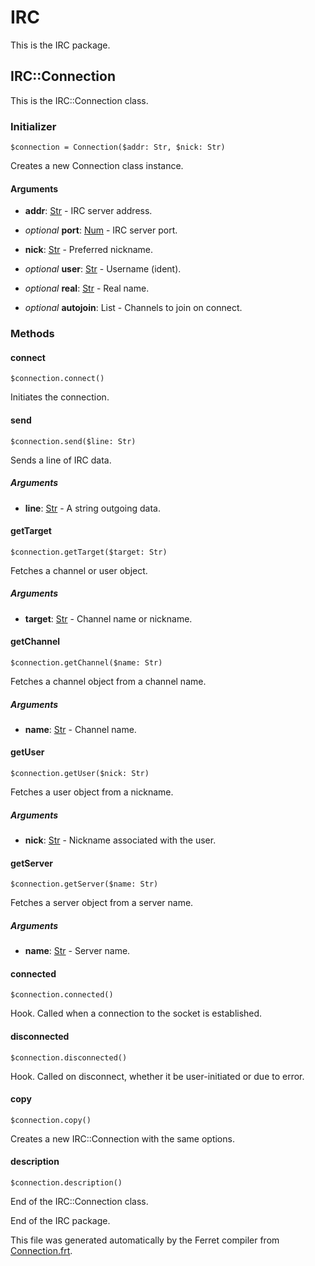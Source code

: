# IRC

This is the IRC package.




## IRC::Connection

This is the IRC::Connection class.




### Initializer

```
$connection = Connection($addr: Str, $nick: Str)
```

Creates a new Connection class instance.


#### Arguments

* __addr__: [Str](/std/doc/String.md) - IRC server address.

* *optional* __port__: [Num](/std/doc/Number.md) - IRC server port.

* __nick__: [Str](/std/doc/String.md) - Preferred nickname.

* *optional* __user__: [Str](/std/doc/String.md) - Username (ident).

* *optional* __real__: [Str](/std/doc/String.md) - Real name.

* *optional* __autojoin__: List - Channels to join on connect.

### Methods

#### connect

```
$connection.connect()
```

Initiates the connection.





#### send

```
$connection.send($line: Str)
```

Sends a line of IRC data.


##### Arguments

* __line__: [Str](/std/doc/String.md) - A string outgoing data.



#### getTarget

```
$connection.getTarget($target: Str)
```

Fetches a channel or user object.


##### Arguments

* __target__: [Str](/std/doc/String.md) - Channel name or nickname.



#### getChannel

```
$connection.getChannel($name: Str)
```

Fetches a channel object from a channel name.


##### Arguments

* __name__: [Str](/std/doc/String.md) - Channel name.



#### getUser

```
$connection.getUser($nick: Str)
```

Fetches a user object from a nickname.


##### Arguments

* __nick__: [Str](/std/doc/String.md) - Nickname associated with the user.



#### getServer

```
$connection.getServer($name: Str)
```

Fetches a server object from a server name.


##### Arguments

* __name__: [Str](/std/doc/String.md) - Server name.



#### connected

```
$connection.connected()
```

Hook. Called when a connection to the socket is established.





#### disconnected

```
$connection.disconnected()
```

Hook. Called on disconnect, whether it be user-initiated or due to error.





#### copy

```
$connection.copy()
```

Creates a new IRC::Connection with the same options.





#### description

```
$connection.description()
```





End of the IRC::Connection class.






End of the IRC package.

This file was generated automatically by the Ferret compiler from
[Connection.frt](../Connection.frt).